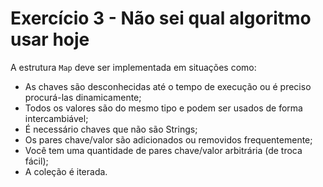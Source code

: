 # Exercício 3 - Não sei qual algoritmo usar hoje

A estrutura `Map` deve ser implementada em situações como:
- As chaves são desconhecidas até o tempo de execução ou é preciso procurá-las dinamicamente;
- Todos os valores são do mesmo tipo e podem ser usados de forma intercambiável;
- É necessário chaves que não são Strings;
- Os pares chave/valor são adicionados ou removidos frequentemente;
- Você tem uma quantidade de pares chave/valor arbitrária (de troca fácil);
- A coleção é iterada.